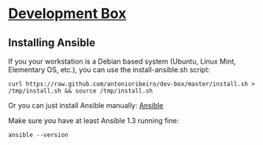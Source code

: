 [Development Box](https://github.com/antonioribeiro/ansible)
============================================================

Installing Ansible
------------------

If you your workstation is a Debian based system (Ubuntu, Linux Mint, Elementary OS, etc.), you can use the install-ansible.sh script:

```
curl https://raw.github.com/antonioribeiro/dev-box/master/install.sh > /tmp/install.sh && source /tmp/install.sh
```

Or you can just install Ansible manually: [Ansible](http://www.ansibleworks.com/docs/intro_installation.html)

Make sure you have at least Ansible 1.3 running fine:

```
ansible --version
```
